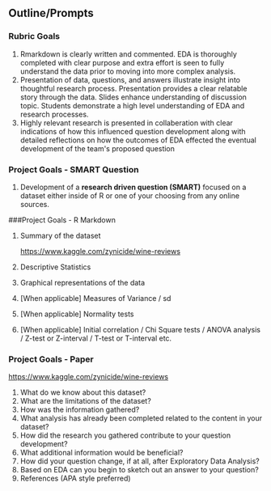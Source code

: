 ## Outline/Prompts 

### Rubric Goals 

1. Rmarkdown is clearly written and commented. EDA is thoroughly completed with clear purpose and extra effort is seen to fully understand the data prior to moving into more complex analysis.
2. Presentation of data, questions, and answers illustrate insight into thoughtful research process. Presentation provides a clear relatable story through the data. Slides enhance understanding of discussion topic. Students demonstrate a high level understanding of EDA and research processes.
3. Highly relevant research is presented in collaberation with clear indications of how this influenced question development along with detailed reflections on how the outcomes of EDA effected the eventual development of the team's proposed question

### Project Goals - SMART Question

1. Development of a **research driven question (SMART)** focused on a dataset either inside of R or one of your choosing from any online sources. 

###Project Goals - R Markdown 

1. Summary of the dataset

   https://www.kaggle.com/zynicide/wine-reviews

2. Descriptive Statistics

3. Graphical representations of the data

4. [When applicable] Measures of Variance / sd

5. [When applicable] Normality tests

6. [When applicable] Initial correlation / Chi Square tests / ANOVA analysis / Z-test or Z-interval / T-test or T-interval etc.

### Project Goals - Paper 

https://www.kaggle.com/zynicide/wine-reviews

1. What do we know about this dataset?
2. What are the limitations of the dataset?
3. How was the information gathered?
4. What analysis has already been completed related to the content in your dataset?
5.  How did the research you gathered contribute to your question development?
6. What additional information would be beneficial?
7. How did your question change, if at all, after Exploratory Data Analysis?
8. Based on EDA can you begin to sketch out an answer to your question?
9. References (APA style preferred)









